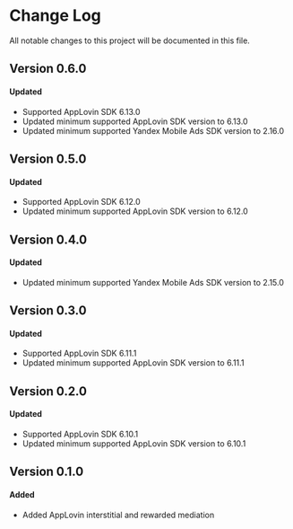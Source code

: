 # Change Log
All notable changes to this project will be documented in this file.

## Version 0.6.0

#### Updated
* Supported AppLovin SDK 6.13.0
* Updated minimum supported AppLovin SDK version to 6.13.0
* Updated minimum supported Yandex Mobile Ads SDK version to 2.16.0

## Version 0.5.0

#### Updated
* Supported AppLovin SDK 6.12.0
* Updated minimum supported AppLovin SDK version to 6.12.0

## Version 0.4.0

#### Updated
* Updated minimum supported Yandex Mobile Ads SDK version to 2.15.0

## Version 0.3.0

#### Updated
* Supported AppLovin SDK 6.11.1
* Updated minimum supported AppLovin SDK version to 6.11.1

## Version 0.2.0

#### Updated
* Supported AppLovin SDK 6.10.1
* Updated minimum supported AppLovin SDK version to 6.10.1

## Version 0.1.0

#### Added
* Added AppLovin interstitial and rewarded mediation
